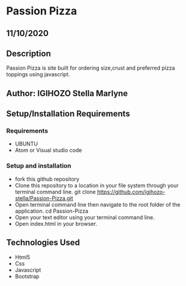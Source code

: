 # Passion Pizza
## 11/10/2020
## Description
Passion Pizza is site built for ordering size,crust and preferred pizza toppings using javascript.
## Author: IGIHOZO Stella Marlyne
## Setup/Installation Requirements
### Requirements
- UBUNTU
- Atom or Visual studio code
### Setup and installation
- fork this github repository 
- Clone this repository to a location in your file system through your terminal command line. git clone https://github.com/igihozo-stella/Passion-Pizza.git
- Open terminal command line then navigate to the root folder of the application. cd Passion-Pizza
- Open your text editor using your terminal command line.
- Open index.html in your browser.
## Technologies Used
- Html5
- Css
- Javascript
- Bootstrap